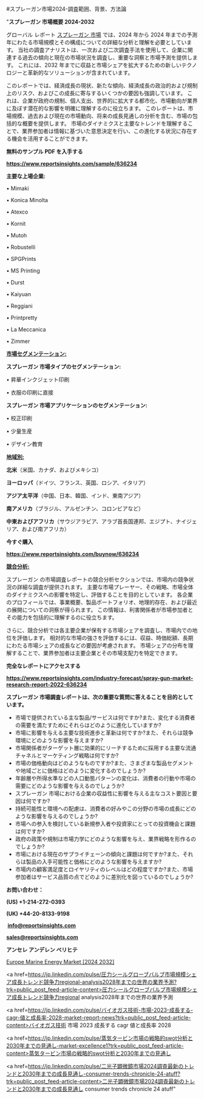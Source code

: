 #スプレーガン市場2024-調査範囲、背景、方法論

"<strong>スプレーガン 市場概要 2024-2032</strong>

グローバル レポート <a href=https://www.reportsinsights.com/sample/636234>スプレーガン 市場</a> では、2024 年から 2024 年までの予測年にわたる市場規模とその構成についての詳細な分析と理解を必要としています。 当社の調査アナリストは、一次および二次調査手法を使用して、企業に関連する過去の傾向と現在の市場状況を調査し、重要な洞察と市場予測を提供します。 これには、2032 年までに収益と市場シェアを拡大​​するための新しいテクノロジーと革新的なソリューションが含まれています。

このレポートでは、経済成長の現状、新たな傾向、経済成長の政治的および規制上のリスク、およびこの成長に寄与するいくつかの要因も強調しています。 これは、企業が政府の規制、個人支出、世界的に拡大する都市化、市場動向が業界に及ぼす潜在的な影響を明確に理解するのに役立ちます。 このレポートは、市場規模、過去および現在の市場動向、将来の成長見通しの分析を含む、市場の包括的な概要を提供します。 市場のダイナミクスと主要なトレンドを理解することで、業界参加者は情報に基づいた意思決定を行い、この進化する状況に存在する機会を活用することができます。

<strong><b>無料のサンプル PDF を入手する</b></strong>

<a href=https://www.reportsinsights.com/sample/636234><strong><u>https://www.reportsinsights.com/sample/636234</u></strong></a>

<strong>主要な上場企業:</strong>

• Mimaki

• Konica Minolta

• Atexco

• Kornit

• Mutoh

• Robustelli

• SPGPrints

• MS Printing

• Durst

• Kaiyuan

• Reggiani

• Printpretty

• La Meccanica

• Zimmer

<strong><u>市場セグメンテーション</u></strong><strong><u>:</u></strong>

<strong>スプレーガン 市場タイプのセグメンテーション:</strong>

• 昇華インクジェット印刷

• 衣服の印刷に直接

<strong>スプレーガン 市場アプリケーションのセグメンテーション:</strong>

• 校正印刷

• 少量生産

• デザイン教育

<strong><u>地域別</u></strong><strong><u>:</u></strong>

<strong>北米</strong>（米国、カナダ、およびメキシコ）

<strong>ヨーロッパ</strong>（ドイツ、フランス、英国、ロシア、イタリア）

<strong>アジア太平洋</strong>（中国、日本、韓国、インド、東南アジア）

<strong>南アメリカ</strong>（ブラジル、アルゼンチン、コロンビアなど）

<strong>中東およびアフリカ</strong>（サウジアラビア、アラブ首長国連邦、エジプト、ナイジェリア、および南アフリカ）

<strong>今すぐ購入</strong>

<a href=https://www.reportsinsights.com/buynow/636234><strong><u>https://www.reportsinsights.com/buynow/636234</u></strong></a>

<strong><u>競合分析:</u></strong>

スプレーガン の市場調査レポートの競合分析セクションでは、市場内の競争状況の詳細な調査が提供されます。 主要な市場プレーヤー、その戦略、市場全体のダイナミクスへの影響を特定し、評価することを目的としています。 各企業のプロフィールでは、事業概要、製品ポートフォリオ、地理的存在、および最近の展開についての洞察が得られます。 この情報は、利害関係者が市場参加者とその能力を包括的に理解するのに役立ちます。

さらに、競合分析では各主要企業が保有する市場シェアを調査し、市場内での地位を評価します。 相対的な市場の強さを評価するには、収益、時価総額、長期にわたる市場シェアの成長などの要因が考慮されます。 市場シェアの分布を理解することで、業界参加者は主要企業とその市場支配力を特定できます。

<strong>完全なレポートにアクセスする</strong>

<a href=https://www.reportsinsights.com/industry-forecast/spray-gun-market-research-report-2022-636234><strong><u><b>https://www.reportsinsights.com/industry-forecast/spray-gun-market-research-report-2022-636234</b></u></strong></a>

<strong><b>スプレーガン 市場調査レポートは、次の重要な質問に答えることを目的としています。</b></strong>
<ul>
  <li>市場で提供されている主な製品/サービスは何ですか?また、変化する消費者の需要を満たすためにそれらはどのように進化していますか?</li>
  <li>市場に影響を与える主要な技術進歩と革新は何ですか?また、それらは競争環境にどのような影響を与えますか?</li>
  <li>市場関係者がターゲット層に効果的にリーチするために採用する主要な流通チャネルとマーケティング戦略は何ですか?</li>
  <li>市場の価格動向はどのようなものですか?また、さまざまな製品セグメントや地域ごとに価格はどのように変化するのでしょうか?</li>
  <li>年齢層や所得水準などの人口動態パターンの変化は、消費者の行動や市場の需要にどのような影響を与えるのでしょうか?</li>
  <li>スプレーガン 市場における企業の収益性に影響を与える主なコスト要因と要因は何ですか?</li>
  <li>持続可能性と環境への配慮は、消費者の好みやこの分野の市場の成長にどのような影響を与えるのでしょうか?</li>
  <li>市場への参入を検討している新規参入者や投資家にとっての投資機会と課題は何ですか?</li>
  <li>政府の政策や規制は市場力学にどのような影響を与え、業界戦略を形作るのでしょうか?</li>
  <li>市場における現在のサプライチェーンの傾向と課題は何ですか?また、それらは製品の入手可能性と価格にどのような影響を与えますか?</li>
  <li>市場内の顧客満足度とロイヤリティのレベルはどの程度ですか?また、市場参加者はサービス品質の点でどのように差別化を図っているのでしょうか?</li>
</ul>
<strong>お問い合わせ：</strong>

<strong>(US) +1-214-272-0393</strong>

<strong>(UK) +44-20-8133-9198</strong>

<strong> </strong><a href=info@reportsinsights.com><strong><u>info@reportsinsights.com</u></strong></a>

<a href=sales@reportsinsights.com><strong><u>sales@reportsinsights.com</u></strong></a>

<strong>アンセレ アンデレン ベリヒテ</strong>

<a href=https://www.linkedin.com/pulse/europe-marine-energy-market-in-depth-analysis-bp4if/>Europe Marine Energy Market [2024 2032]</a>

<a href=https://jp.linkedin.com/pulse/圧力シールグローブバルブ市場規模シェア成長トレンド競争力regional-analysis2028年までの世界の業界予測?trk=public_post_feed-article-content>圧力シールグローブバルブ市場規模シェア成長トレンド競争力regional analysis2028年までの世界の業界予測</a>

<a href=https://jp.linkedin.com/pulse/バイオガス技術-市場-2023-成長する-cagr-値と成長率-2028-market-report-news?trk=public_post_feed-article-content>バイオガス技術 市場 2023 成長する cagr 値と成長率 2028</a>

<a href=https://jp.linkedin.com/pulse/蒸気タービン市場の戦略的swot分析と2030年までの見通し-market-excellence1?trk=public_post_feed-article-content>蒸気タービン市場の戦略的swot分析と2030年までの見通し</a>

<a href=https://jp.linkedin.com/pulse/二光子顕微鏡市場2024調査最新のトレンドと2030年までの成長見通し-consumer-trends-chronicle-24-atuff?trk=public_post_feed-article-content>二光子顕微鏡市場2024調査最新のトレンドと2030年までの成長見通し consumer trends chronicle 24 atuff</a>"
